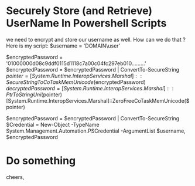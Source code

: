 
# Securely Store (and Retrieve) UserName In Powershell Scripts

we need to encrypt and store our username as well. How can we do that ?
Here is my script:
$username = 'DOMAIN\user'

$encryptedPassword = '01000000d08c9ddf0115d1118c7a00c04fc297eb010.........'
$encryptedPassword = $encryptedPassword | ConvertTo-SecureString
$pointer = [System.Runtime.InteropServices.Marshal]::SecureStringToCoTaskMemUnicode($encryptedPassword)
$decryptedPassword = [System.Runtime.InteropServices.Marshal]::PtrToStringUni($pointer)
[System.Runtime.InteropServices.Marshal]::ZeroFreeCoTaskMemUnicode($pointer)

$encryptedPassword = $encryptedPassword | ConvertTo-SecureString
$Credential = New-Object -TypeName System.Management.Automation.PSCredential -ArgumentList $username, $encryptedPassword

# Do something

cheers,

        